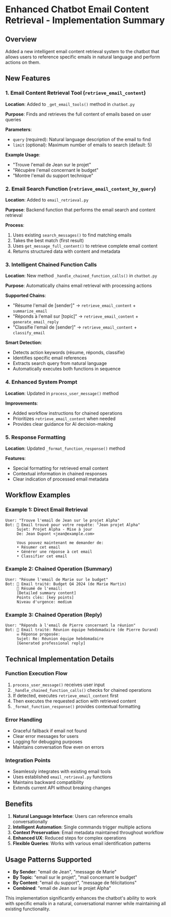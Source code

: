 # Enhanced Chatbot Email Content Retrieval - Implementation Summary

## Overview
Added a new intelligent email content retrieval system to the chatbot that allows users to reference specific emails in natural language and perform actions on them.

## New Features

### 1. Email Content Retrieval Tool (`retrieve_email_content`)

**Location**: Added to `_get_email_tools()` method in `chatbot.py`

**Purpose**: Finds and retrieves the full content of emails based on user queries

**Parameters**:
- `query` (required): Natural language description of the email to find
- `limit` (optional): Maximum number of emails to search (default: 5)

**Example Usage**:
- "Trouve l'email de Jean sur le projet"
- "Récupère l'email concernant le budget"
- "Montre l'email du support technique"

### 2. Email Search Function (`retrieve_email_content_by_query`)

**Location**: Added to `email_retrieval.py`

**Purpose**: Backend function that performs the email search and content retrieval

**Process**:
1. Uses existing `search_messages()` to find matching emails
2. Takes the best match (first result)
3. Uses `get_message_full_content()` to retrieve complete email content
4. Returns structured data with content and metadata

### 3. Intelligent Chained Function Calls

**Location**: New method `_handle_chained_function_calls()` in `chatbot.py`

**Purpose**: Automatically chains email retrieval with processing actions

**Supported Chains**:
- "Résume l'email de [sender]" → `retrieve_email_content` + `summarize_email`
- "Réponds à l'email sur [topic]" → `retrieve_email_content` + `generate_email_reply`
- "Classifie l'email de [sender]" → `retrieve_email_content` + `classify_email`

**Smart Detection**:
- Detects action keywords (résume, réponds, classifie)
- Identifies specific email references
- Extracts search query from natural language
- Automatically executes both functions in sequence

### 4. Enhanced System Prompt

**Location**: Updated in `process_user_message()` method

**Improvements**:
- Added workflow instructions for chained operations
- Prioritizes `retrieve_email_content` when needed
- Provides clear guidance for AI decision-making

### 5. Response Formatting

**Location**: Updated `_format_function_response()` method

**Features**:
- Special formatting for retrieved email content
- Contextual information in chained responses
- Clear indication of processed email metadata

## Workflow Examples

### Example 1: Direct Email Retrieval
```
User: "Trouve l'email de Jean sur le projet Alpha"
Bot: 📧 Email trouvé pour votre requête: "Jean projet Alpha"
     Sujet: Projet Alpha - Mise à jour
     De: Jean Dupont <jean@example.com>
     
     Vous pouvez maintenant me demander de:
     • Résumer cet email
     • Générer une réponse à cet email
     • Classifier cet email
```

### Example 2: Chained Operation (Summary)
```
User: "Résume l'email de Marie sur le budget"
Bot: 📧 Email traité: Budget Q4 2024 (de Marie Martin)
     📧 Résumé de l'email:
     [Detailed summary content]
     Points clés: [key points]
     Niveau d'urgence: medium
```

### Example 3: Chained Operation (Reply)
```
User: "Réponds à l'email de Pierre concernant la réunion"
Bot: 📧 Email traité: Réunion équipe hebdomadaire (de Pierre Durand)
     ✉️ Réponse proposée:
     Sujet: Re: Réunion équipe hebdomadaire
     [Generated professional reply]
```

## Technical Implementation Details

### Function Execution Flow
1. `process_user_message()` receives user input
2. `_handle_chained_function_calls()` checks for chained operations
3. If detected, executes `retrieve_email_content` first
4. Then executes the requested action with retrieved content
5. `_format_function_response()` provides contextual formatting

### Error Handling
- Graceful fallback if email not found
- Clear error messages for users
- Logging for debugging purposes
- Maintains conversation flow even on errors

### Integration Points
- Seamlessly integrates with existing email tools
- Uses established `email_retrieval.py` functions
- Maintains backward compatibility
- Extends current API without breaking changes

## Benefits

1. **Natural Language Interface**: Users can reference emails conversationally
2. **Intelligent Automation**: Single commands trigger multiple actions
3. **Context Preservation**: Email metadata maintained throughout workflow
4. **Enhanced UX**: Reduced steps for complex operations
5. **Flexible Queries**: Works with various email identification patterns

## Usage Patterns Supported

- **By Sender**: "email de Jean", "message de Marie"
- **By Topic**: "email sur le projet", "mail concernant le budget" 
- **By Content**: "email du support", "message de félicitations"
- **Combined**: "email de Jean sur le projet Alpha"

This implementation significantly enhances the chatbot's ability to work with specific emails in a natural, conversational manner while maintaining all existing functionality.
